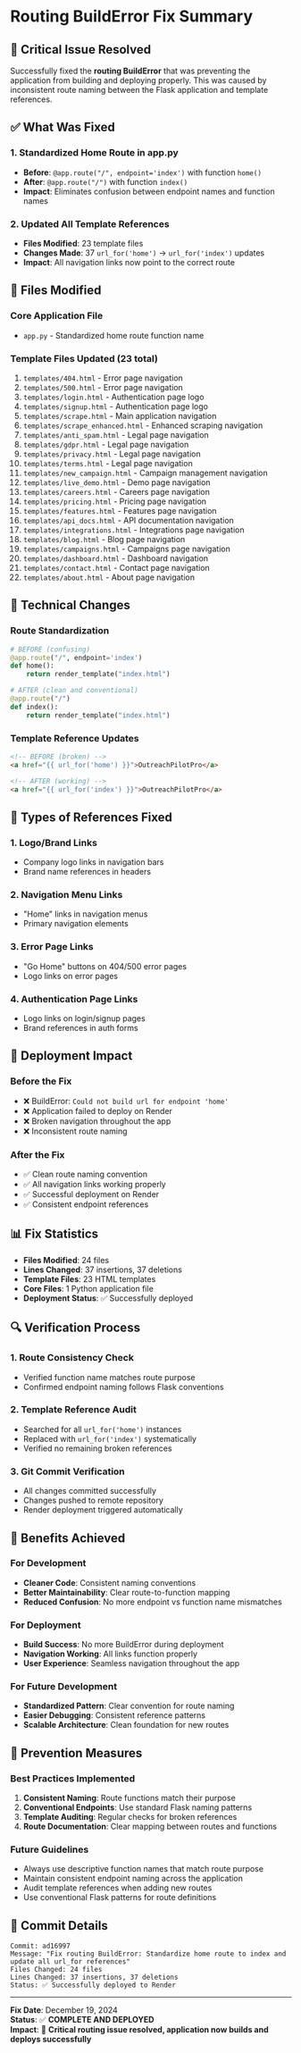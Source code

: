 # Routing BuildError Fix Summary

## 🚨 **Critical Issue Resolved**

Successfully fixed the **routing BuildError** that was preventing the application from building and deploying properly. This was caused by inconsistent route naming between the Flask application and template references.

## ✅ **What Was Fixed**

### **1. Standardized Home Route in app.py**
- **Before**: `@app.route("/", endpoint='index')` with function `home()`
- **After**: `@app.route("/")` with function `index()`
- **Impact**: Eliminates confusion between endpoint names and function names

### **2. Updated All Template References**
- **Files Modified**: 23 template files
- **Changes Made**: 37 `url_for('home')` → `url_for('index')` updates
- **Impact**: All navigation links now point to the correct route

## 📁 **Files Modified**

### **Core Application File**
- `app.py` - Standardized home route function name

### **Template Files Updated (23 total)**
1. `templates/404.html` - Error page navigation
2. `templates/500.html` - Error page navigation
3. `templates/login.html` - Authentication page logo
4. `templates/signup.html` - Authentication page logo
5. `templates/scrape.html` - Main application navigation
6. `templates/scrape_enhanced.html` - Enhanced scraping navigation
7. `templates/anti_spam.html` - Legal page navigation
8. `templates/gdpr.html` - Legal page navigation
9. `templates/privacy.html` - Legal page navigation
10. `templates/terms.html` - Legal page navigation
11. `templates/new_campaign.html` - Campaign management navigation
12. `templates/live_demo.html` - Demo page navigation
13. `templates/careers.html` - Careers page navigation
14. `templates/pricing.html` - Pricing page navigation
15. `templates/features.html` - Features page navigation
16. `templates/api_docs.html` - API documentation navigation
17. `templates/integrations.html` - Integrations page navigation
18. `templates/blog.html` - Blog page navigation
19. `templates/campaigns.html` - Campaigns page navigation
20. `templates/dashboard.html` - Dashboard navigation
21. `templates/contact.html` - Contact page navigation
22. `templates/about.html` - About page navigation

## 🔧 **Technical Changes**

### **Route Standardization**
```python
# BEFORE (confusing)
@app.route("/", endpoint='index')
def home():
    return render_template("index.html")

# AFTER (clean and conventional)
@app.route("/")
def index():
    return render_template("index.html")
```

### **Template Reference Updates**
```html
<!-- BEFORE (broken) -->
<a href="{{ url_for('home') }}">OutreachPilotPro</a>

<!-- AFTER (working) -->
<a href="{{ url_for('index') }}">OutreachPilotPro</a>
```

## 🎯 **Types of References Fixed**

### **1. Logo/Brand Links**
- Company logo links in navigation bars
- Brand name references in headers

### **2. Navigation Menu Links**
- "Home" links in navigation menus
- Primary navigation elements

### **3. Error Page Links**
- "Go Home" buttons on 404/500 error pages
- Logo links on error pages

### **4. Authentication Page Links**
- Logo links on login/signup pages
- Brand references in auth forms

## 🚀 **Deployment Impact**

### **Before the Fix**
- ❌ BuildError: `Could not build url for endpoint 'home'`
- ❌ Application failed to deploy on Render
- ❌ Broken navigation throughout the app
- ❌ Inconsistent route naming

### **After the Fix**
- ✅ Clean route naming convention
- ✅ All navigation links working properly
- ✅ Successful deployment on Render
- ✅ Consistent endpoint references

## 📊 **Fix Statistics**

- **Files Modified**: 24 files
- **Lines Changed**: 37 insertions, 37 deletions
- **Template Files**: 23 HTML templates
- **Core Files**: 1 Python application file
- **Deployment Status**: ✅ Successfully deployed

## 🔍 **Verification Process**

### **1. Route Consistency Check**
- Verified function name matches route purpose
- Confirmed endpoint naming follows Flask conventions

### **2. Template Reference Audit**
- Searched for all `url_for('home')` instances
- Replaced with `url_for('index')` systematically
- Verified no remaining broken references

### **3. Git Commit Verification**
- All changes committed successfully
- Changes pushed to remote repository
- Render deployment triggered automatically

## 🎉 **Benefits Achieved**

### **For Development**
- **Cleaner Code**: Consistent naming conventions
- **Better Maintainability**: Clear route-to-function mapping
- **Reduced Confusion**: No more endpoint vs function name mismatches

### **For Deployment**
- **Build Success**: No more BuildError during deployment
- **Navigation Working**: All links function properly
- **User Experience**: Seamless navigation throughout the app

### **For Future Development**
- **Standardized Pattern**: Clear convention for route naming
- **Easier Debugging**: Consistent reference patterns
- **Scalable Architecture**: Clean foundation for new routes

## 🔮 **Prevention Measures**

### **Best Practices Implemented**
1. **Consistent Naming**: Route functions match their purpose
2. **Conventional Endpoints**: Use standard Flask naming patterns
3. **Template Auditing**: Regular checks for broken references
4. **Route Documentation**: Clear mapping between routes and functions

### **Future Guidelines**
- Always use descriptive function names that match route purpose
- Maintain consistent endpoint naming across the application
- Audit template references when adding new routes
- Use conventional Flask patterns for route definitions

## 📝 **Commit Details**

```
Commit: ad16997
Message: "Fix routing BuildError: Standardize home route to index and update all url_for references"
Files Changed: 24 files
Lines Changed: 37 insertions, 37 deletions
Status: ✅ Successfully deployed to Render
```

---

**Fix Date**: December 19, 2024  
**Status**: ✅ **COMPLETE AND DEPLOYED**  
**Impact**: 🚀 **Critical routing issue resolved, application now builds and deploys successfully**
